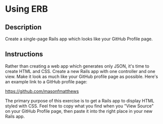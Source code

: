 # Using ERB

## Description

Create a single-page Rails app which looks like your GitHub Profile page.

## Instructions

Rather than creating a web app which generates only JSON, it's time to create HTML and CSS.  Create a new Rails app with one controller and one view.  Make it look as much like your GitHub profile page as possible.  Here's an example link to a GitHub profile page:

https://github.com/masonfmatthews

The primary purpose of this exercise is to get a Rails app to display HTML styled with CSS.  Feel free to copy what you find when you "View Source" on your GitHub Profile page, then paste it into the right place in your new Rails app.
